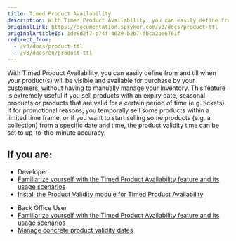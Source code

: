 ```yaml
---
title: Timed Product Availability
description: With Timed Product Availability, you can easily define from and till when your product(s) will be visible and available for purchase by your customers.
originalLink: https://documentation.spryker.com/v3/docs/product-ttl
originalArticleId: 1de8d2f7-b74f-4029-b2b7-fbca2be6761f
redirect_from:
  - /v3/docs/product-ttl
  - /v3/docs/en/product-ttl
---
```


With Timed Product Availability, you can easily define from and till when your product(s) will be visible and available for purchase by your customers, without having to manually manage your inventory. This feature is extremely useful if you sell products with an expiry date, seasonal products or products that are valid for a certain period of time (e.g. tickets). If for promotional reasons, you temporally sell some products within a limited time frame, or if you want to start selling some products (e.g. a collection) from a specific date and time, the product validity time can be set to up-to-the-minute accuracy.

## If you are:

<div class="mr-container">
    <div class="mr-list-container">
        <!-- col1 -->
        <div class="mr-col">
            <ul class="mr-list mr-list-green">
                <li class="mr-title">Developer</li>
                <li><a href="https://documentation.spryker.com/v4/docs/product-ttl" class="mr-link">Familiarize yourself with the Timed Product Availability feature and its usage scenarios</a></li>
                <li><a href="https://documentation.spryker.com/v4/docs/mg-product-validity" class="mr-link">Install the Product Validity module for Timed Product Availability</a></li>
            </ul>
        </div>
        <!-- col2 -->
        <div class="mr-col">
            <ul class="mr-list mr-list-blue">
                <li class="mr-title"> Back Office User</li>
                <li><a href="https://documentation.spryker.com/v4/docs/product-ttl" class="mr-link">Familiarize yourself with the Timed Product Availability feature and its usage scenarios</a></li>
                <li><a href="https://documentation.spryker.com/v4/docs/creating-a-product-variant" class="mr-link">Manage concrete product validity dates</a></li>
            </ul>
        </div>
    </div>
</div>
